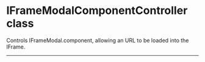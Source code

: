 # IFrameModalComponentController class

Controls IFrameModal.component, allowing an URL to be loaded into the IFrame.

---
